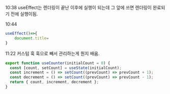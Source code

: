 10:38
useEffect는 렌더링이 끝난 이후에 실행이 되는데 그 앞에 쓰면 렌더링이 완료되기 전에 실행이됨.

10:44

```js
useEffect()=>{
    document.title=
}
```

11:22
커스텀 훅
훅으로 빼서 관리하는게 뭔지 배움.

```js
export function useCounter(initialCount = 0) {
  const [count, setCount] = useState(initialCount);
  const increment = () => setCount((prevCount) => prevCount + 1);
  const decrement = () => setCount((prevCount) => prevCount - 1);
  return { count, increment, decrement };
}
```
